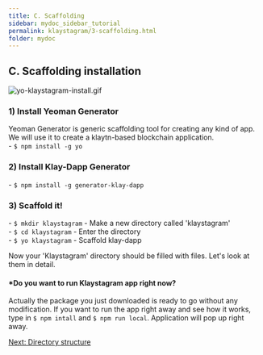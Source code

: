 ```yaml
---
title: C. Scaffolding
sidebar: mydoc_sidebar_tutorial
permalink: klaystagram/3-scaffolding.html
folder: mydoc
---
```


## C. Scaffolding installation
![yo-klaystagram-install.gif](../../../images/klaystagram-scaffolding.png)

### 1) Install Yeoman Generator  
Yeoman Generator is generic scaffolding tool for creating any kind of app.  
We will use it to create a klaytn-based blockchain application.  
\- `$ npm install -g yo`

### 2) Install Klay-Dapp Generator  
\- `$ npm install -g generator-klay-dapp`

### 3) Scaffold it!  
\- `$ mkdir klaystagram` - Make a new directory called 'klaystagram'  
\- `$ cd klaystagram` - Enter the directory  
\- `$ yo klaystagram` - Scaffold klay-dapp  

Now your 'Klaystagram' directory should be filled with files.
Let's look at them in detail.

#### \*Do you want to run Klaystagram app right now?
Actually the package you just downloaded is ready to go without any modification. If you want to run the app right away and see how it works, type in `$ npm intall` and `$ npm run local`. Application will pop up right away.

[Next: Directory structure](4-directory-structure.md)
